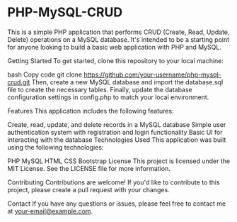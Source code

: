# PHP-MySQL-CRUD
This is a simple PHP application that performs CRUD (Create, Read, Update, Delete) operations on a MySQL database. It's intended to be a starting point for anyone looking to build a basic web application with PHP and MySQL.

Getting Started
To get started, clone this repository to your local machine:

bash
Copy code
git clone https://github.com/your-username/php-mysql-crud.git
Then, create a new MySQL database and import the database.sql file to create the necessary tables. Finally, update the database configuration settings in config.php to match your local environment.

Features
This application includes the following features:

Create, read, update, and delete records in a MySQL database
Simple user authentication system with registration and login functionality
Basic UI for interacting with the database
Technologies Used
This application was built using the following technologies:

PHP
MySQL
HTML
CSS
Bootstrap
License
This project is licensed under the MIT License. See the LICENSE file for more information.

Contributing
Contributions are welcome! If you'd like to contribute to this project, please create a pull request with your changes.

Contact
If you have any questions or issues, please feel free to contact me at your-email@example.com.
